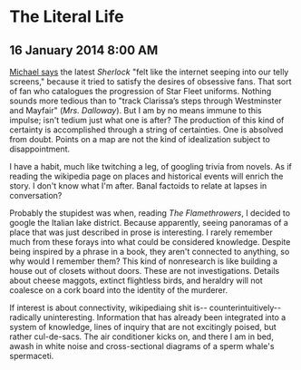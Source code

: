 # The Literal Life
## 16 January 2014 8:00 AM


[Michael says][1] the latest *Sherlock* "felt like the internet seeping into our telly screens," because it tried to satisfy the desires of obsessive fans. That sort of fan who catalogues the progression of Star Fleet uniforms. Nothing sounds more tedious than to "track Clarissa’s steps through Westminster and Mayfair" (*Mrs. Dalloway*). But I am by no means immune to this impulse; isn't tedium just what one is after? The production of this kind of certainty is accomplished through a string of certainties. One is absolved from doubt. Points on a map are not the kind of idealization subject to disappointment.

I have a habit, much like twitching a leg, of googling trivia from novels. As if reading the wikipedia page on places and historical events will enrich the story. I don't know what I'm after. Banal factoids to relate at lapses in conversation?

Probably the stupidest was when, reading *The Flamethrowers*, I decided to google the Italian lake district. Because apparently, seeing panoramas of a place that was just described in prose is interesting. I rarely remember much from these forays into what could be considered knowledge. Despite being inspired by a phrase in a book, they aren't connected to anything, so why would I remember them? This kind of nonresearch is like building a house out of closets without doors. These are not investigations. Details about cheese maggots, extinct flightless birds, and heraldry will not coalesce on a cork board into the identity of the murderer.

If interest is about connectivity, wikipediaing shit is-- counterintuitively--radically uninteresting. Information that has already been integrated into a system of knowledge, lines of inquiry that are not excitingly poised, but rather cul-de-sacs. The air conditioner kicks on, and there I am in bed, awash in white noise and cross-sectional diagrams of a sperm whale's spermaceti.

[1]: http://theantefix.com/2014/01/15/the-new-literalism-on-mapping-spaces-of-the-imagination/
